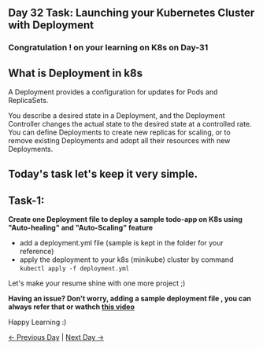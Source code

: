 ## Day 32 Task: Launching your Kubernetes Cluster with Deployment

### Congratulation ! on your learning on K8s on Day-31

## What is Deployment in k8s

A Deployment provides a configuration for updates for Pods and ReplicaSets.

You describe a desired state in a Deployment, and the Deployment Controller changes the actual state to the desired state at a controlled rate. You can define Deployments to create new replicas for scaling, or to remove existing Deployments and adopt all their resources with new Deployments.

## Today's task let's keep it very simple.

## Task-1:

**Create one Deployment file to deploy a sample todo-app on K8s using "Auto-healing" and "Auto-Scaling" feature**

- add a deployment.yml file (sample is kept in the folder for your reference)
- apply the deployment to your k8s (minikube) cluster by command
  `kubectl apply -f deployment.yml`

Let's make your resume shine with one more project ;)

**Having an issue? Don't worry, adding a sample deployment file , you can always refer that or wathch [this video](https://youtu.be/ONrbWFJXLLk)**

Happy Learning :)

[← Previous Day](../day31/tasks.md) | [Next Day →](../day33/tasks.md)
